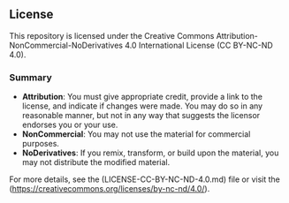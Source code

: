 ## License

This repository is licensed under the Creative Commons Attribution-NonCommercial-NoDerivatives 4.0 International License (CC BY-NC-ND 4.0).

### Summary

- **Attribution**: You must give appropriate credit, provide a link to the license, and indicate if changes were made. You may do so in any reasonable manner, but not in any way that suggests the licensor endorses you or your use.
- **NonCommercial**: You may not use the material for commercial purposes.
- **NoDerivatives**: If you remix, transform, or build upon the material, you may not distribute the modified material.

For more details, see the (LICENSE-CC-BY-NC-ND-4.0.md) file or visit the (https://creativecommons.org/licenses/by-nc-nd/4.0/).

